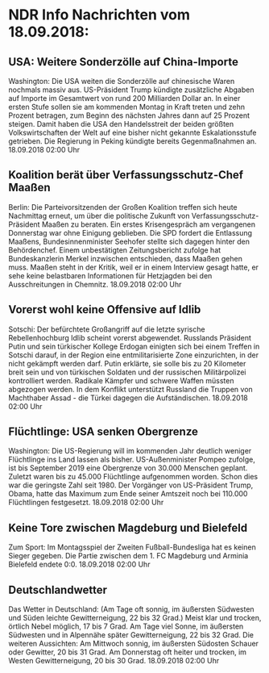 # NDR Info Nachrichten vom 18.09.2018:


## USA: Weitere Sonderzölle auf China-Importe
Washington: Die USA weiten die Sonderzölle auf chinesische Waren nochmals massiv aus. US-Präsident Trump kündigte zusätzliche Abgaben auf Importe im Gesamtwert von rund 200 Milliarden Dollar an. In einer ersten Stufe sollen sie am kommenden Montag in Kraft treten und zehn Prozent betragen, zum Beginn des nächsten Jahres dann auf 25 Prozent steigen. Damit haben die USA den Handelsstreit der beiden größten Volkswirtschaften der Welt auf eine bisher nicht gekannte Eskalationsstufe getrieben. Die Regierung in Peking kündigte bereits Gegenmaßnahmen an. 18.09.2018 02:00 Uhr 

## Koalition berät über Verfassungsschutz-Chef Maaßen
Berlin: Die Parteivorsitzenden der Großen Koalition treffen sich heute Nachmittag erneut, um über die politische Zukunft von Verfassungsschutz-Präsident Maaßen zu beraten. Ein erstes Krisengespräch am vergangenen Donnerstag war ohne Einigung geblieben. Die SPD fordert die Entlassung Maaßens, Bundesinnenminister Seehofer stellte sich dagegen hinter den Behördenchef. Einem unbestätigten Zeitungsbericht zufolge hat Bundeskanzlerin Merkel inzwischen entschieden, dass Maaßen gehen muss. Maaßen steht in der Kritik, weil er in einem Interview gesagt hatte, er sehe keine belastbaren Informationen für Hetzjagden bei den Ausschreitungen in Chemnitz. 18.09.2018 02:00 Uhr 

## Vorerst wohl keine Offensive auf Idlib
Sotschi: Der befürchtete Großangriff auf die letzte syrische Rebellenhochburg Idlib scheint vorerst abgewendet. Russlands Präsident Putin und sein türkischer Kollege Erdogan einigten sich bei einem Treffen in Sotschi darauf, in der Region eine entmilitarisierte Zone einzurichten, in der nicht gekämpft werden darf. Putin erklärte, sie solle bis zu 20 Kilometer breit sein und von türkischen Soldaten und der russischen Militärpolizei kontrolliert werden. Radikale Kämpfer und schwere Waffen müssten abgezogen werden. In dem Konflikt unterstützt Russland die Truppen von Machthaber Assad - die Türkei dagegen die Aufständischen. 18.09.2018 02:00 Uhr 

## Flüchtlinge: USA senken Obergrenze
Washington: Die US-Regierung will im kommenden Jahr deutlich weniger Flüchtlinge ins Land lassen als bisher. US-Außenminister Pompeo zufolge, ist bis September 2019 eine Obergrenze von 30.000 Menschen geplant. Zuletzt waren bis zu 45.000 Flüchtlinge aufgenommen worden. Schon dies war die geringste Zahl seit 1980. Der Vorgänger von US-Präsident Trump, Obama, hatte das Maximum zum Ende seiner Amtszeit noch bei 110.000 Flüchtlingen festgesetzt. 18.09.2018 02:00 Uhr 

## Keine Tore zwischen Magdeburg und Bielefeld
Zum Sport:	Im Montagsspiel der Zweiten Fußball-Bundesliga hat es keinen Sieger gegeben. Die Partie zwischen dem 1. FC Magdeburg und Arminia Bielefeld endete 0:0. 18.09.2018 02:00 Uhr 

## Deutschlandwetter
Das Wetter in Deutschland:
(Am Tage oft sonnig, im äußersten Südwesten und Süden leichte Gewitterneigung, 22 bis 32 Grad.) Meist klar und trocken, örtlich Nebel möglich, 17 bis 7 Grad. Am Tage viel Sonne, im äußersten Südwesten und in Alpennähe später Gewitterneigung, 22 bis 32 Grad. Die weiteren Aussichten: Am Mittwoch sonnig, im äußersten Südosten Schauer oder Gewitter, 20 bis 31 Grad. Am Donnerstag oft heiter und trocken, im Westen Gewitterneigung, 20 bis 30 Grad. 18.09.2018 02:00 Uhr 
